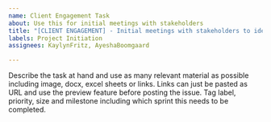 ```yaml
---
name: Client Engagement Task
about: Use this for initial meetings with stakeholders
title: "[CLIENT ENGAGEMENT] - Initial meetings with stakeholders to identify project goals"
labels: Project Initiation
assignees: KaylynFritz, AyeshaBoomgaard

---
```


Describe the task at hand and use as many relevant material as possible including image, docx, excel sheets or links. Links can just be pasted as URL and use the preview feature before posting the issue. Tag label, priority, size and milestone including which sprint this needs to be completed.
